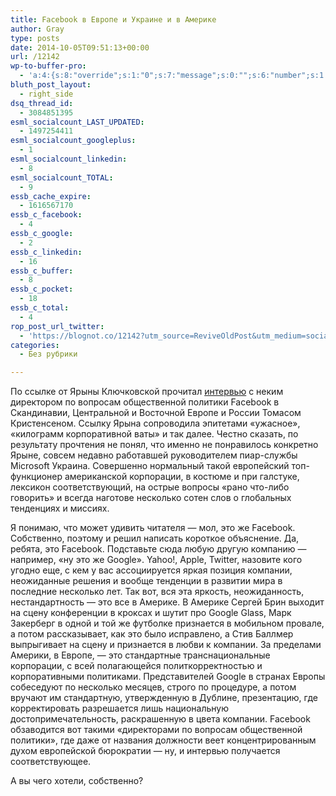 ```yaml
---
title: Facebook в Европе и Украине и в Америке
author: Gray
type: posts
date: 2014-10-05T09:51:13+00:00
url: /12142
wp-to-buffer-pro:
  - 'a:4:{s:8:"override";s:1:"0";s:7:"message";s:0:"";s:6:"number";s:1:"1";s:16:"alternateMessage";s:0:"";}'
bluth_post_layout:
  - right_side
dsq_thread_id:
  - 3084851395
esml_socialcount_LAST_UPDATED:
  - 1497254411
esml_socialcount_googleplus:
  - 1
esml_socialcount_linkedin:
  - 8
esml_socialcount_TOTAL:
  - 9
essb_cache_expire:
  - 1616567170
essb_c_facebook:
  - 4
essb_c_google:
  - 2
essb_c_linkedin:
  - 16
essb_c_buffer:
  - 8
essb_c_pocket:
  - 18
essb_c_total:
  - 4
rop_post_url_twitter:
  - 'https://blognot.co/12142?utm_source=ReviveOldPost&utm_medium=social&utm_campaign=ReviveOldPost'
categories:
  - Без рубрики

---
```








По ссылке от Ярыны Ключковской прочитал <a href="http://delo.ua/tech/facebook-budet-investirovat-v-besprovodnoj-internet-po-vsemu-mi-279787/" target="_blank">интервью</a> с неким директором по вопросам общественной политики Facebook в Скандинавии, Центральной и Восточной Европе и России Томасом Кристенсеном. Ссылку Ярына сопроводила эпитетами &#171;ужасное&#187;, &#171;килограмм корпоративной ваты&#187; и так далее. Честно сказать, по результату прочтения не понял, что именно не понравилось конкретно Ярыне, совсем недавно работавшей руководителем пиар-службы Microsoft Украина. Совершенно нормальный такой европейский топ-функционер американской корпорации, в костюме и при галстуке, лексикон соответствующий, на острые вопросы &#171;рано что-либо говорить&#187; и всегда наготове несколько сотен слов о глобальных тенденциях и миссиях.

Я понимаю, что может удивить читателя — мол, это же Facebook. Собственно, поэтому и решил написать короткое объяснение. Да, ребята, это Facebook. Подставьте сюда любую другую компанию — например, &#171;ну это же Google&#187;. Yahoo!, Apple, Twitter, назовите кого угодно еще, с кем у вас ассоциируется яркая позиция компании, неожиданные решения и вообще тенденции в развитии мира в последние несколько лет. Так вот, вся эта яркость, неожиданность, нестандартность — это все в Америке. В Америке Сергей Брин выходит на сцену конференции в кроксах и шутит про Google Glass, Марк Закерберг в одной и той же футболке признается в мобильном провале, а потом рассказывает, как это было исправлено, а Стив Баллмер выпрыгивает на сцену и признается в любви к компании. За пределами Америки, в Европе, — это стандартные транснациональные корпорации, с всей полагающейся политкорректностью и корпоративными политиками. Представителей Google в странах Европы собеседуют по несколько месяцев, строго по процедуре, а потом вручают им стандартную, утвержденную в Дублине, презентацию, где корректировать разрешается лишь национальную достопримечательность, раскрашенную в цвета компании. Facebook обзаводится вот такими &#171;директорами по вопросам общественной политики&#187;, где даже от названия должности веет концентрированным духом европейской бюрократии — ну, и интервью получается соответствующее.

А вы чего хотели, собственно?